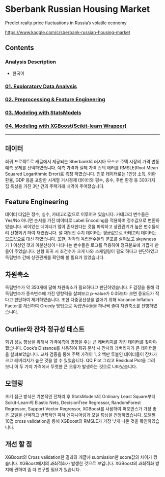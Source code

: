 # Sberbank Russian Housing Market  

Predict realty price fluctuations in Russia’s volatile economy  

https://www.kaggle.com/c/sberbank-russian-housing-market  

## Contents  
### Analysis Description  
- 한국어  

### [01. Exploratory Data Analysis](https://github.com/hojisu/sberbank-russian-housing-market/tree/master/01-Exploratory-Data-Analysis)  
### [02. Preprocessing & Feature Engineering](https://github.com/hojisu/sberbank-russian-housing-market/tree/master/02-Preprocessing-Feature-Engineering)  
### [03. Modeling with StatsModels](https://github.com/hojisu/sberbank-russian-housing-market/tree/master/03-Modeling-StatsModels)  
### [04. Modeling with XGBoost(Scikit-learn Wrapper)](https://github.com/hojisu/sberbank-russian-housing-market/tree/master/04-Modeling-with-Scikit-Learn-Regressor)  

***

## 데이터
회귀 프로젝트로 캐글에서 제공되는 Sberbank의 러시아 모스코 주택 시장의 가격 변동 예측 문제를 선택하였습니다. 예측 가격과 실제 가격 간의 에러를 RMSLE(Root Mean Squared Logarithmic Error)로 측정 하였습니다. 인풋 데이터로는 1인당 소득, 외환 환율, GDP 등을 포함한 시계열 거시경제 데이터와 평수, 층수, 주변 환경 등 300가지 집 특성을 가진 3만 건의 주택거래 내역이 주어졌습니다.

## Feature Engineering
데이터 타입은 정수, 실수, 카테고리값으로 이루어져 있습니다. 카테고리 변수들은 Yes/No 아니면 순서를 가진 데이터로 Label Encoding을 적용하여 정수값으로 변환하였습니다. 비어있는 데이터가 많이 존재한다는 것을 파악하고 상관관계가 높은 변수들끼리 선형회귀 하여 채웠습니다. 덜 채워진 수치 데이터는 평균값으로 카테고리 데이터는 모드값으로 대신 하였습니다. 또한, 각각의 독립변수들의 분포를 살펴보고 skewness가 1 이상인 것과 이분산성이 나타나는 변수들은 로그를 적용하여 정규분포에 가깝게 만들어 주었습니다. 선형 회귀 시 조건수가 크게 나와 스케일링이 필요 하다고 판단하였고 독립변수 간에 상관관계를 확인해 볼 필요가 있었습니다.

## 차원축소
독립변수가 약 350개에 달해 차원축소가 필요하다고 판단하였습니다. F 검정을 통해 각 독립변수가 종속변수에 가진 영향력을 살펴보고 p-value가 0.05보다 크면 중요도가 작다고 판단하여 제거하였습니다. 또한 다중공선성을 없애기 위해 Variance Inflation Factor를 계산하여 Greedy 방법으로 독립변수들을 하나씩 줄여 차원축소를 진행하였습니다.

## Outlier와 잔차 정규성 테스트
회귀 성능 향상을 위해서 가격예측에 영향을 주는 큰 레버리지를 가진 데이터를 찾아야 했습니다. Cook’s Distance를 사용하여 회귀 분석 시 잔차와 레버리지가 큰 데이터들을 살펴보았습니다. 교차 검증을 통해 주택 가격이 1, 2 백만 루블인 데이터들이 잔차가 크고 레버리지가 높은 것을 알 수 있었습니다. QQ Plot 그리고 Residual Plot을 그려 보니 이 두 가지 가격에서 뚜렷한 큰 오류가 발생하는 것으로 나타났습니다.

## 모델링
초기 접근 방식은 기본적인 전처리 후 StatsModels의 Ordinary Least Square부터 Scikit-Learn의 Elastic Nets, DecisionTree Regressor, RandomForest Regressor, Support Vector Regressor, XGBoost를 사용하여 퍼포먼스가 가장 좋은 모델을 선택하고 반복적인 피쳐 엔지니어링과 모델 튜닝을 진행하였습니다. 모델별 10겹 cross validation을 통해 XGBoost의 RMSLE가 가장 낮게 나온 것을 확인하였습니다.

## 개선 할 점
XGBoost의 Cross validation한 결과와 캐글에 submission한 score값의 차이가 컸습니다. XGBoost에서의 과최적화가 발생한 것으로 보입니다. XGBoost의 과최적화 방지에 관하여 좀 더 연구할 필요가 있습니다. 

